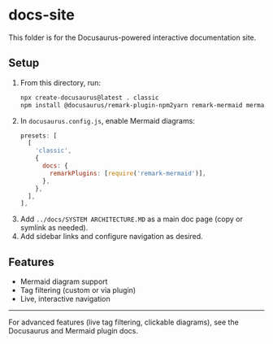 # docs-site

This folder is for the Docusaurus-powered interactive documentation site.

## Setup

1. From this directory, run:
   ```sh
   npx create-docusaurus@latest . classic
   npm install @docusaurus/remark-plugin-npm2yarn remark-mermaid mermaid
   ```
2. In `docusaurus.config.js`, enable Mermaid diagrams:
   ```js
   presets: [
     [
       'classic',
       {
         docs: {
           remarkPlugins: [require('remark-mermaid')],
         },
       },
     ],
   ],
   ```
3. Add `../docs/SYSTEM ARCHITECTURE.MD` as a main doc page (copy or symlink as needed).
4. Add sidebar links and configure navigation as desired.

## Features
- Mermaid diagram support
- Tag filtering (custom or via plugin)
- Live, interactive navigation

---

For advanced features (live tag filtering, clickable diagrams), see the Docusaurus and Mermaid plugin docs.
